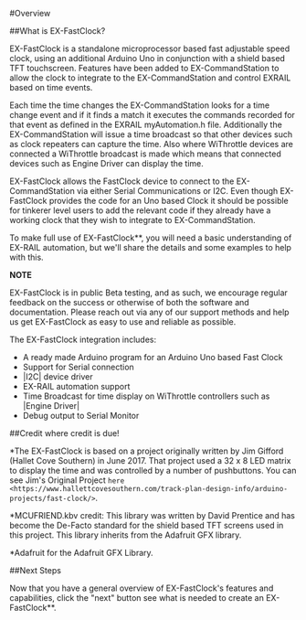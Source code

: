 
#Overview


##What is EX-FastClock?

EX-FastClock is a standalone microprocessor based fast adjustable speed clock, using an additional Arduino Uno in conjunction with a shield based TFT touchscreen. Features have been added to EX-CommandStation to allow the clock to integrate to the EX-CommandStation and control EXRAIL based on time events.

Each time the time changes the EX-CommandStation looks for a time change event and if it finds a match it executes the commands recorded for that event as defined in the EXRAIL myAutomation.h file.  Additionally the EX-CommandStation will issue a time broadcast so that other devices such as clock repeaters can capture the time.  Also where WiThrottle devices are connected a WiThrottle broadcast is made which means that connected devices such as Engine Driver can display the time.

EX-FastClock allows the FastClock device to connect to the EX-CommandStation via either Serial Communications or I2C.  Even though EX-FastClock provides the code for an Uno based Clock it should be possible for tinkerer level users to add the relevant code if they already have a working clock that they wish to integrate to EX-CommandStation.

To make full use of EX-FastClock**, you will need a basic understanding of EX-RAIL automation, but we'll share the details and some examples to help with this.

**NOTE**

  EX-FastClock is in public Beta testing, and as such, we encourage regular feedback on the success or otherwise of both the software and documentation. Please reach out via any of our support methods and help us get EX-FastClock as easy to use and reliable as possible.



The EX-FastClock integration includes:

* A ready made Arduino program for an Arduino Uno based Fast Clock
* Support for Serial connection
* |I2C| device driver
* EX-RAIL automation support
* Time Broadcast for time display on WiThrottle controllers such as |Engine Driver|
* Debug output to Serial Monitor


##Credit where credit is due!

*The EX-FastClock is based on a project originally written by Jim Gifford (Hallet Cove Southern) in June 2017. That project used a 32 x 8 LED matrix to display the time and was controlled by a number of pushbuttons. You can see Jim's Original Project `here <https://www.hallettcovesouthern.com/track-plan-design-info/arduino-projects/fast-clock/>`.

*MCUFRIEND.kbv credit: This library was written by David Prentice and has become the De-Facto standard for the shield based TFT screens used in this project. This library inherits from the Adafruit GFX library.

*Adafruit for the Adafruit GFX Library.


##Next Steps


Now that you have a general overview of EX-FastClock's features and capabilities, click the "next" button see what is needed to create an EX-FastClock**.
